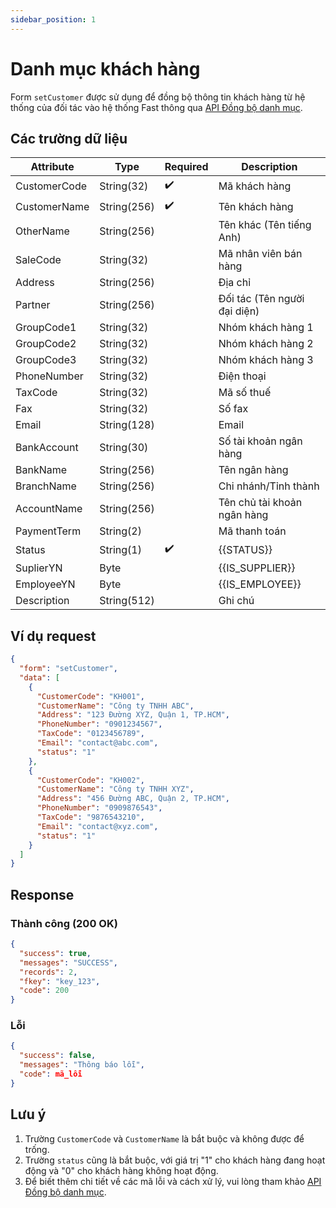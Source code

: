 ```yaml
---
sidebar_position: 1
---
```


# Danh mục khách hàng

Form `setCustomer` được sử dụng để đồng bộ thông tin khách hàng từ hệ thống của đối tác vào hệ thống Fast thông qua [API Đồng bộ danh mục](../sync-data).

## Các trường dữ liệu

| Attribute    | Type        | Required | Description          |
|--------------|-------------|----------|----------------------|
| CustomerCode | String(32)  | ✔️       | Mã khách hàng        |
| CustomerName | String(256) | ✔️       | Tên khách hàng       |
| OtherName    | String(256) |          | Tên khác (Tên tiếng Anh) |
| SaleCode     | String(32)  |          | Mã nhân viên bán hàng|
| Address      | String(256) |          | Địa chỉ              |
| Partner      | String(256) |          | Đối tác (Tên người đại diện)      |
| GroupCode1   | String(32)  |          | Nhóm khách hàng 1    |
| GroupCode2   | String(32)  |          | Nhóm khách hàng 2    |
| GroupCode3   | String(32)  |          | Nhóm khách hàng 3    |
| PhoneNumber  | String(32)  |          | Điện thoại           |
| TaxCode      | String(32)  |          | Mã số thuế           |
| Fax          | String(32)  |          | Số fax               |
| Email        | String(128) |          | Email                |
| BankAccount  | String(30)  |          | Số tài khoản ngân hàng  |
| BankName     | String(256) |          | Tên ngân hàng        |
| BranchName   | String(256) |          | Chi nhánh/Tỉnh thành |
| AccountName  | String(256) |          | Tên chủ tài khoản ngân hàng      |
| PaymentTerm  | String(2)   |          | Mã thanh toán        |
| Status       | String(1)   | ✔️       | {{STATUS}} |
| SuplierYN    | Byte        |          | {{IS_SUPPLIER}} |
| EmployeeYN   | Byte        |          | {{IS_EMPLOYEE}}|
| Description  | String(512) |          | Ghi chú              |

## Ví dụ request

```json
{
  "form": "setCustomer",
  "data": [
    {
      "CustomerCode": "KH001",
      "CustomerName": "Công ty TNHH ABC",
      "Address": "123 Đường XYZ, Quận 1, TP.HCM",
      "PhoneNumber": "0901234567",
      "TaxCode": "0123456789",
      "Email": "contact@abc.com",
      "status": "1"
    },
    {
      "CustomerCode": "KH002",
      "CustomerName": "Công ty TNHH XYZ",
      "Address": "456 Đường ABC, Quận 2, TP.HCM",
      "PhoneNumber": "0909876543",
      "TaxCode": "9876543210",
      "Email": "contact@xyz.com",
      "status": "1"
    }
  ]
}
```

## Response

### Thành công (200 OK)

```json
{
  "success": true,
  "messages": "SUCCESS",
  "records": 2,
  "fkey": "key_123",
  "code": 200
}
```

### Lỗi

```json
{
  "success": false,
  "messages": "Thông báo lỗi",
  "code": mã_lỗi
}
```

## Lưu ý

1. Trường `CustomerCode` và `CustomerName` là bắt buộc và không được để trống.
2. Trường `status` cũng là bắt buộc, với giá trị "1" cho khách hàng đang hoạt động và "0" cho khách hàng không hoạt động.
3. Để biết thêm chi tiết về các mã lỗi và cách xử lý, vui lòng tham khảo [API Đồng bộ danh mục](../sync-data).